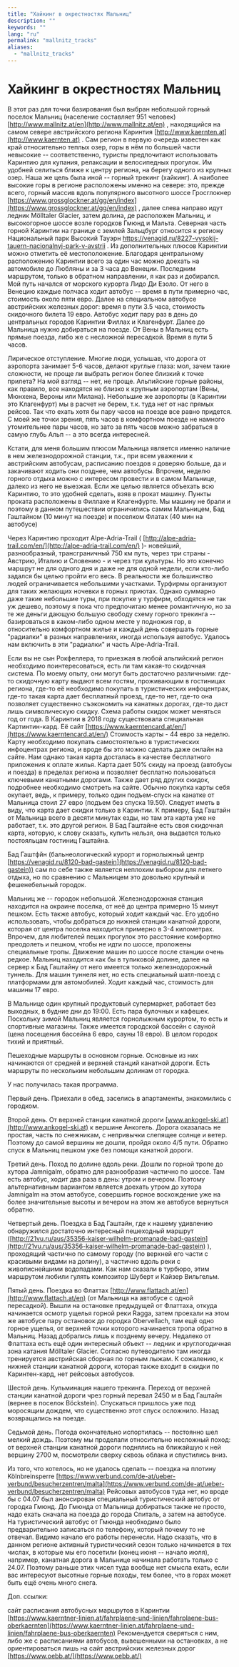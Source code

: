 ```yaml
---
title: "Хайкинг в окрестностях Мальниц"
description: ""
keywords: ""
lang: "ru"
permalink: "mallnitz_tracks"
aliases:
  - "mallnitz_tracks"
---
```


# Хайкинг в окрестностях Мальниц

В этот раз для точки базирования был выбран небольшой горный поселок Мальниц (население составляет 951 человек) [http://www.mallnitz.at/en](http://www.mallnitz.at/en) , находящийся на самом севере австрийского региона Каринтия [http://www.kaernten.at](http://www.kaernten.at) . Сам регион в первую очередь известен как край относительно теплых озер, горы в нём по большей части невысокие -- соответственно, туристы предпочитают использовать Каринтию для купания, релаксации и велосипедных прогулок. Им удобней селиться ближе к центру региона, на берегу одного из крупных озер. Наша же цель была иной -- горный трекинг (хайкинг). А наиболее высокие горы в регионе расположены именно на севере: это, прежде всего, горный массив вдоль популярного высотного шоссе Гросглокнер [https://www.grossglockner.at/gg/en/index](https://www.grossglockner.at/gg/en/index) , далее слева направо идут ледник Mölltaler Glacier, затем долина, де расположен Мальниц, и высокогорное шоссе возле городков Гмюнд и Мальта. Северная часть горной Каринтии на границе с землей Зальцбург относится к региону Национальный парк Высокий Тауэрн https://venagid.ru/8227-vysokij-tauern-nacionalnyj-park-v-avstrii . Из дополнительных плюсов Каринтии можно отметить её местоположение. Благодаря центральному расположению Каринтии всего за один час можно доехать на автомобиле до Любляны и за 3 часа до Венеции. Последним маршрутом, только в обратном направлении, я как раз и добирался. Мой путь начался от морского курорта Лидо Ди Езоло. От него в Венецию каждые полчаса ходит автобус -- время в пути примерно час, стоимость около пяти евро. Далее на специальном автобусе австрийских железных дорог: время в пути 3.5 часа, стоимость скидочного билета 19 евро. Автобус ходит пару раз в день до центральных городов Каринтии Филлах и Клагенфурт. Далее до Мальница нужно добираться на поезде. От Вены в Мальниц есть прямые поезда, либо же с несложной пересадкой. Время в пути 5 часов.

Лирическое отступление. Многие люди, услышав, что дорога от аэропорта занимает 5-6 часов, делают круглые глаза: мол, зачем такие сложности, не проще ли выбрать регион более близкий к точке прилета? На мой взгляд -- нет, не проще. Альпийские горные районы, как правило, все находятся не близко к крупным аэропортам (Вены, Мюнхена, Вероны или Милана). Небольшие же аэропорты (в Каринтии это Клагенфурт) мы в расчет не берем, т.к. туда нет от нас прямых рейсов. Так что ехать хотя бы пару часов на поезде все равно придется. С моей же точки зрения, пять часов в комфортном поезде не намного утомительнее пары часов, но зато за пять часов можно забраться в самую глубь Альп -- а это всегда интересней.

Кстати, для меня большим плюсом Мальница является именно наличие в нем железнодорожной станции, т.к., при всем уважении к австрийским автобусам, расписанию поездов я доверяю больше, да и закачивают ходить они позднее, чем автобусы. Впрочем, неделю горного отдыха можно с интересом провести и в самом Мальнице, далеко из него не выезжая. Если же целью является объехать всю Каринтию, то это удобней сделать, взяв в прокат машину. Пункты проката расположены в Филлахе и Клагенфурте. Мы машину не брали и поэтому в данном путешествии ограничились самим Мальницем, Бад Гаштайном (10 минут на поезде) и поселком Флатах (40 мин на автобусе)

Через Каринтию проходит Alpe-Adria-Trail ( [http://alpe-adria-trail.com/en/](http://alpe-adria-trail.com/en/) )- новейший, разнообразный, трансграничный 750 км путь, через три страны - Австрию, Италию и Словению - и через три культуры. Но это конечно маршрут не для одного дня и даже не для одной недели, если кто-либо задался бы целью пройти его весь. В реальности же большинство людей ограничивается небольшими участками. Турфирмы организуют для таких желающих ночевки в горных приютах. Однако суммарно даже такие небольшие туры, при покупке у турфирм, обходятся не так уж дешево, поэтому я пока что предпочитаю менее романтичную, но за те же деньги дающую большую свободу схему горного трекинга -- базироваться в каком-либо одном месте у подножия гор, в относительно комфортном жилье и каждый день совершать горные "радиалки" в разных направлениях, иногда используя автобус. Удалось нам включить в эти "радиалки" и часть Alpe-Adria-Trail.

Если вы не сын Рокфеллера, то приезжая в любой альпийский регион необходимо поинтересоваться, есть ли там какая-то скидочная система. По моему опыту, они могут быть достаточно различными: где-то скидочную карту выдают всем гостям, проживающим в гостиницах региона, где-то её необходимо покупать в туристических инфоцентрах, где-то такая карта дает бесплатный проезд, где-то нет, где-то она позволяет существенно съэкономить на канатных дорогах, где-то даст лишь символическую скидку. Схема работы скидок может меняться год от года. В Каринтии в 2018 году существовала специальная Картинтин-кард. Её сайт [https://www.kaerntencard.at/en/](https://www.kaerntencard.at/en/) Стоимость карты - 44 евро за неделю. Карту необходимо покупать самостоятельно в туристических инфоцентрах региона, и вроде бы это можно сделать даже онлайн на сайте. Нам однако такая карта досталась в качестве бесплатного приложения к оплате жилья. Карта дает 50% скиду на проезд (автобусы и поезда) в пределах региона и позволяет бесплатно пользоваться ключевыми канатными дорогами. Также дает ряд других скидок, подробнее необходимо смотреть на сайте. Обычно покупка карты себя окупает, ведь, к примеру, только один подъем-спуск на канатке от Мальница стоил 27 евро (подъем без спуска 19.50). Следует иметь в виду, что карта дает скидки только в Каринтии. К примеру, Бад Гаштайн от Мальница всего в десяти минутах езды, но там эта карта уже не работает, т.к. это другой регион. В Бад Гаштайне есть своя скидочная карта, которую, к слову сказать, купить нельзя, она выдается только постояльцам гостиниц Гаштайна.

Бад Гаштфйн (бальнеологический курорт и горнолыжный центр [https://venagid.ru/8120-bad-gastein](https://venagid.ru/8120-bad-gastein)) сам по себе также является неплохим выбором для летнего отдыха, но по сравнению с Мальницем это довольно крупный и фешенебельный городок.

Мальниц же -- городок небольшой. Железнодорожная станция находится на окраине поселка, от неё до центра примерно 15 минут пешком. Есть также автобус, который ходит каждый час. Его удобно использовать, чтобы добраться до нижней станции канатной дороги, которая от центра поселка находится примерно в 3-4 километрах. Впрочем, для любителей пеших прогулок это расстояние комфортно преодолеть и пешком, чтобы не идти по шоссе, проложены специальные тропы. Движение машин по шоссе после станции очень редкое. Мальниц находится как бы в тупиковой долине, далее на сервер к Бад Гаштайну от него имеется только железнодорожный туннель. Для машин туннеля нет, но есть специальный шатл-поезд с платформами для автомобилей. Ходит каждый час, стоимость для машины 17 евро.

В Мальнице один крупный продуктовый супермаркет, работает без выходных, в будние дни до 19:00. Есть пара булочных и кафешек. Поскольку зимой Мальниц является горнолыжным курортом, то есть и спортивные магазины. Также имеется городской бассейн с сауной (цена посещения бассейна 6 евро, сауны 18 евро). В целом городок тихий и приятный.

Пешеходные маршруты в основном горные. Основные из них начинаются от средней и верхней станций канатной дороги. Есть маршруты по нескольким небольшим долинам от городка.

У нас получилась такая программа.

Первый день. Приехали в обед, заселись в апартаменты, знакомились с городком.

Второй день. От верхней станции канатной дороги [www.ankogel-ski.at](http://www.ankogel-ski.at) к вершине Анкогель. Дорога оказалась не простая, часть по снежникам, с непривычки слепящее солнце и ветер. Поэтому до самой вершины не дошли, пройдя около 4/5 пути. Обратно спуск в Мальниц пешком уже без помощи канатной дороги.

Третий день. Поход по долине вдоль реки. Дошли по горной тропе до хутора Jamnigalm, обратно для разнообразия частично по шоссе. Там есть автобус, ходит два раза в день: утром и вечером. Поэтому альтернативным вариантом является доехать утром до хутора Jamnigalm на этом автобусе, совершить горное восхождение уже на более значительные высоты и вечером на этом же автобусе вернуться обратно.

Четвертый день. Поездка в Бад Гаштайн, где к нашему удивлению обнаружился достаточно интересный пешеходный маршрут ([http://21vu.ru/aus/35356-kaiser-wilhelm-promanade-bad-gastein](http://21vu.ru/aus/35356-kaiser-wilhelm-promanade-bad-gastein) ), проходящий частично по самому городу (по верхней его части с красивыми видами на долину), а частично вдоль реки с живописнейшими водопадами. Как нам сказали в турбюро, этим маршрутом любили гулять композитор Шуберт и Кайзер Вильгельм.

Пятый день. Поездка во Флаттах [http://www.flattach.at/en](http://www.flattach.at/en) (от Мальница на автобусе с одной пересадкой). Вышли на остановке предыдущей от Флаттаха, откуда начинается осмотр ущелья горной реки Ragga, затем проехали на этом же автобусе пару остановок до городка Obervellach, там ещё одно горное ущелья, от верхней точки которого начинается тропа обратно в Мальниц. Назад добрались лишь к позднему вечеру. Недалеко от Флаттаха есть ещё один интересный объект -- ледник и круглогодичная зона катания Mölltaler Glacier. Согласно путеводителю там иногда тренируется австрийская сборная по горным лыжам. К сожалению, к нижней станции канатной дороги, которая также входит в скидки по Каринтен-кард, нет рейсовых автобусов.

Шестой день. Кульминация нашего трекинга. Переход от верхней станции канатной дороги чрез горный перевал 2450 м в Бад Гаштайн (вернее в поселок Böckstein). Спускаться пришлось уже под моросящим дождем, что существенно этот спуск осложнило. Назад возвращались на поезде.

Седьмой день. Погода окончательно испортилась -- постоянно шел мелкий дождь. Поэтому мы проделали относительно несложный поход: от верхней станции канатной дороги поднялись на ближайшую к ней вершину 2700 м, посмотрели сверху сквозь облака и спустились вниз.

Из того, что хотелось, но не удалось сделать -- поездка на плотину Kölnbreinsperre [https://www.verbund.com/de-at/ueber-verbund/besucherzentren/malta](https://www.verbund.com/de-at/ueber-verbund/besucherzentren/malta) Рейсовых автобусов туда нет, но вроде бы с 04.07 был анонсирован специальный туристический автобус от городка Гмюнд. До Гмюнда от Мальница добираться также не просто, надо ехать сначала на поезда до города Спиталь, а затем на автобусе. На туристический автобус от Гмюнда необходимо было предварительно записаться по телефону, который почему то не отвечал. Видимо начало его работы перенесли. Надо сказать, что в данном регионе активный туристический сезон только начинается в тех числах, в которые мы его посетили (конец июня -- начало июля), например, канатная дорога в Мальнице начинала работать только с 24.07. Поэтому раньше этих чисел туда вообще нет смысла ехать, если вас интересуют высотные горные походы, тем более, что в горах может быть ещё очень много снега.

Доп. ссылки:

сайт расписания автобусных маршрутов в Каринтии [https://www.kaerntner-linien.at/fahrplaene-und-linien/fahrplaene-bus-oberkaernten](https://www.kaerntner-linien.at/fahrplaene-und-linien/fahrplaene-bus-oberkaernten) Рекомендуется сверяться с ним, либо же с расписаниями автобусов, вывешенными на остановках, а не ориентироваться лишь на сайт австрийских железных дорог [https://www.oebb.at/](https://www.oebb.at/)
